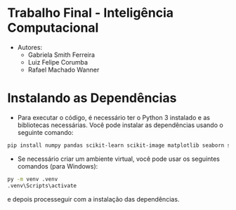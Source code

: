 # Trabalho Final - Inteligência Computacional

- Autores:
    - Gabriela Smith Ferreira
    - Luiz Felipe Corumba
    - Rafael Machado Wanner

# Instalando as Dependências

- Para executar o código, é necessário ter o Python 3 instalado e as bibliotecas necessárias. Você pode instalar as dependências usando o seguinte comando:

```bash
pip install numpy pandas scikit-learn scikit-image matplotlib seaborn scipy
```

- Se necessário criar um ambiente virtual, você pode usar os seguintes comandos (para Windows):

```bash
py -m venv .venv
.venv\Scripts\activate
```

e depois processeguir com a instalação das dependências.